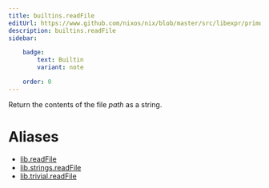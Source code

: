 ```yaml
---
title: builtins.readFile
editUrl: https://www.github.com/nixos/nix/blob/master/src/libexpr/primops.cc
description: builtins.readFile
sidebar:

    badge:
        text: Builtin
        variant: note

    order: 0
---
```


Return the contents of the file *path* as a string.


# Aliases

- [lib.readFile](/nix-doc-comments/reference/lib/lib-readFile)
- [lib.strings.readFile](/nix-doc-comments/reference/lib/strings/lib-strings-readFile)
- [lib.trivial.readFile](/nix-doc-comments/reference/lib/trivial/lib-trivial-readFile)



